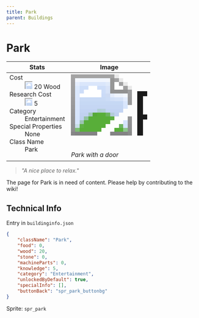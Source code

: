 ```yaml
---
title: Park
parent: Buildings
---
```

# Park

[//]: # (Pre-generated content)
<table><thead><tr><th>Stats</th><th>Image</th></tr></thead><tbody><tr><td><dl><dt>Cost</dt><dd><div class="resource-icon"><img style="object-position: -637px -751px;" src="https://tfe2-wiki.github.io/assets/sprites.png"></div> 20 Wood</dd><dt>Research Cost</dt><dd><div class="resource-icon"><img style="object-position: -268px -522px;" src="https://tfe2-wiki.github.io/assets/sprites.png"></div> 5</dd><dt>Category</dt><dd>Entertainment</dd><dt>Special Properties</dt><dd>None</dd><dt>Class Name</dt><dd>Park</dd></dl></td><td><style>.building-image {width: 200px;height: 200px;overflow: hidden;position: relative;}.building-image img {image-rendering: pixelated;object-fit: none;transform: scale(10);transform-origin: left top;position: absolute;left: 0;top: 0;}.resource-image {width: 200px;height: 200px;overflow: hidden;position: relative;}.resource-image img {image-rendering: pixelated;object-fit: none;transform: scale(20);transform-origin: left top;position: absolute;left: 0;top: 0;}.building-icon {width: 20px;height: 20px;overflow: hidden;position: relative;display: inline-block;}.building-icon img {image-rendering: pixelated;object-fit: none;transform: scale(1);transform-origin: left top;position: absolute;left: 0;top: 0;}.resource-icon {width: 20px;height: 20px;overflow: hidden;position: relative;display: inline-block;}.resource-icon img {image-rendering: pixelated;object-fit: none;transform: scale(2);transform-origin: left top;position: absolute;left: 0;top: 0;}</style><div class="building-image"><img style="object-position: -831px -969px;" src="https://tfe2-wiki.github.io/assets/sprites.png" alt="Park Back"><img style="object-position: -573px -223px;" src="https://tfe2-wiki.github.io/assets/sprites.png" alt="Park"></div><i>Park with a door</i></td></tr></tbody></table><blockquote><i>"A nice place to relax."</i></blockquote>

The page for Park is in need of content. Please help by contributing to the wiki!

## Technical Info
Entry in `buildinginfo.json`

```json
{
    "className": "Park",
    "food": 0,
    "wood": 20,
    "stone": 0,
    "machineParts": 0,
    "knowledge": 5,
    "category": "Entertainment",
    "unlockedByDefault": true,
    "specialInfo": [],
    "buttonBack": "spr_park_buttonbg"
}
```

Sprite: `spr_park`

